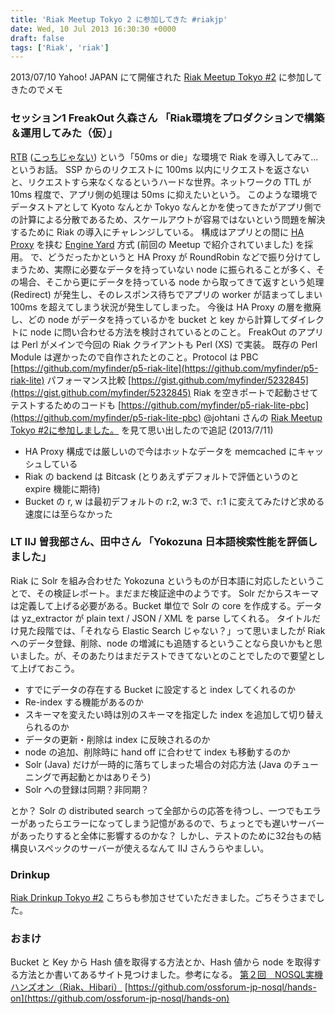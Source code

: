 ```yaml
---
title: 'Riak Meetup Tokyo 2 に参加してきた #riakjp'
date: Wed, 10 Jul 2013 16:30:30 +0000
draft: false
tags: ['Riak', 'riak']
---
```


2013/07/10 Yahoo! JAPAN にて開催された [Riak Meetup Tokyo #2](http://connpass.com/event/2656/) に参加してきたのでメモ

### セッション1 FreakOut 久森さん 「Riak環境をプロダクションで構築＆運用してみた（仮）」

[RTB](http://rtbsquare.ciao.jp/?page_id=401) ([こっちじゃない](http://monjiro.net/dic/rank/29/83316/33)) という「50ms or die」な環境で Riak を導入してみて...というお話。 SSP からのリクエストに 100ms 以内にリクエストを返さないと、リクエストすら来なくなるというハードな世界。ネットワークの TTL が 10ms 程度で、アプリ側の処理は 50ms に抑えたいという。 このような環境でデータストアとして Kyoto なんとか Tokyo なんとかを使ってきたがアプリ側での計算による分散であるため、スケールアウトが容易ではないという問題を解決するために Riak の導入にチャレンジしている。 構成はアプリとの間に [HA Proxy](http://haproxy.1wt.eu/) を挟む [Engine Yard](http://www.engineyard.co.jp/) 方式 (前回の Meetup で紹介されていました) を採用。 で、どうだったかというと HA Proxy が RoundRobin などで振り分けてしまうため、実際に必要なデータを持っていない node に振られることが多く、その場合、そこから更にデータを持っている node から取ってきて返すという処理 (Redirect) が発生し、そのレスポンス待ちでアプリの worker が詰まってしまい 100ms を超えてしまう状況が発生してしまった。 今後は HA Proxy の層を撤廃し、どの node がデータを持っているかを bucket と key から計算してダイレクトに node に問い合わせる方法を検討されているとのこと。 FreakOut のアプリは Perl がメインで今回の Riak クライアントも Perl (XS) で実装。 既存の Perl Module は遅かったので自作されたとのこと。Protocol は PBC [https://github.com/myfinder/p5-riak-lite](https://github.com/myfinder/p5-riak-lite) パフォーマンス比較 [https://gist.github.com/myfinder/5232845](https://gist.github.com/myfinder/5232845) Riak を空きポートで起動させてテストするためのコードも [https://github.com/myfinder/p5-riak-lite-pbc](https://github.com/myfinder/p5-riak-lite-pbc) @johtani さんの [Riak Meetup Tokyo #2に参加しました。](http://blog.johtani.info/blog/2013/07/10/riak-meetup-tokyo-no2/) を見て思い出したので追記 (2013/7/11)

* HA Proxy 構成では厳しいので今はホットなデータを memcached にキャッシュしている
* Riak の backend は Bitcask (とりあえずデフォルトで評価というのと expire 機能に期待)
* Bucket の r, w は最初デフォルトの r:2, w:3 で、r:1 に変えてみたけど求める速度には至らなかった

### LT IIJ 曽我部さん、田中さん 「Yokozuna 日本語検索性能を評価しました」

Riak に Solr を組み合わせた Yokozuna というものが日本語に対応したということで、その検証レポート。まだまだ検証途中のようです。 Solr だからスキーマは定義して上げる必要がある。Bucket 単位で Solr の core を作成する。データは yz\_extractor が plain text / JSON / XML を parse してくれる。 タイトルだけ見た段階では、「それなら Elastic Search じゃない？」って思いましたが Riak へのデータ登録、削除、node の増減にも追随するということなら良いかもと思いました。が、そのあたりはまだテストできてないとのことでしたので要望として上げておこう。

* すでにデータの存在する Bucket に設定すると index してくれるのか
* Re-index する機能があるのか
* スキーマを変えたい時は別のスキーマを指定した index を追加して切り替えられるのか
* データの更新・削除は index に反映されるのか
* node の追加、削除時に hand off に合わせて index も移動するのか
* Solr (Java) だけが一時的に落ちてしまった場合の対応方法 (Java のチューニングで再起動とかはありそう)
* Solr への登録は同期？非同期？

とか？ Solr の distributed search って全部からの応答を待つし、一つでもエラーがあったらエラーになってしまう記憶があるので、ちょっとでも遅いサーバーがあったりすると全体に影響するのかな？ しかし、テストのために32台もの結構良いスペックのサーバーが使えるなんて IIJ さんうらやましい。

### Drinkup

[Riak Drinkup Tokyo #2](http://connpass.com/event/2771/) こちらも参加させていただきました。ごちそうさまでした。

### おまけ

Bucket と Key から Hash 値を取得する方法とか、Hash 値から node を取得する方法とか書いてあるサイト見つけました。参考になる。 [第２回　NOSQL実機ハンズオン（Riak、Hibari）](http://ossforum-jp-nosql.github.io/hands-on/hands-on.html) [https://github.com/ossforum-jp-nosql/hands-on](https://github.com/ossforum-jp-nosql/hands-on)

